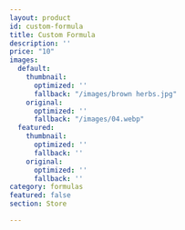 ```yaml
---
layout: product
id: custom-formula
title: Custom Formula
description: ''
price: "10"
images:
  default:
    thumbnail:
      optimized: ''
      fallback: "/images/brown herbs.jpg"
    original:
      optimized: ''
      fallback: "/images/04.webp"
  featured:
    thumbnail:
      optimized: ''
      fallback: ''
    original:
      optimized: ''
      fallback: ''
category: formulas
featured: false
section: Store

---
```

